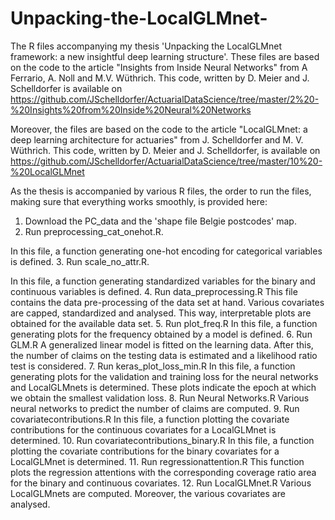# Unpacking-the-LocalGLMnet-
The R files accompanying my thesis 'Unpacking the LocalGLMnet framework: a new insightful deep learning structure'.
These files are based on the code to the article "Insights from Inside Neural Networks" from A Ferrario, A. Noll and M.V. Wüthrich. This code, written by D. Meier and J. Schelldorfer is available on https://github.com/JSchelldorfer/ActuarialDataScience/tree/master/2%20-%20Insights%20from%20Inside%20Neural%20Networks

Moreover, the files are based on the code to the article "LocalGLMnet: a deep learning architecture for actuaries" from J. Schelldorfer and M. V. Wüthrich. This code, written by D. Meier and J. Schelldorfer, is available on https://github.com/JSchelldorfer/ActuarialDataScience/tree/master/10%20-%20LocalGLMnet

As the thesis is accompanied by various R files, the order to run the files, making sure that everything works smoothly, is provided here: 
1. Download the PC_data and the 'shape file Belgie postcodes' map. 
2. Run preprocessing_cat_onehot.R.

In this file, a function generating one-hot encoding for categorical variables is defined.
3. Run scale_no_attr.R.

In this file, a function generating standardized variables for the binary and continuous variables is defined.
4. Run data_preprocessing.R 
This file contains the data pre-processing of the data set at hand. Various covariates are capped, standardized and analysed. This way, interpretable plots are obtained for the available data set. 
5. Run plot_freq.R
In this file, a function generating plots for the frequency obtained by a model is defined.
6. Run GLM.R 
A generalized linear model is fitted on the learning data. After this, the number of claims on the testing data is estimated and a likelihood ratio test is considered. 
7. Run keras_plot_loss_min.R
In this file, a function generating plots for the validation and training loss for the neural networks and LocalGLMnets is determined. These plots indicate the epoch at which we obtain the smallest validation loss.
8. Run Neural Networks.R 
Various neural networks to predict the number of claims are computed. 
9. Run covariatecontributions.R
In this file, a function plotting the covariate contributions for the continuous covariates for a LocalGLMnet is determined.
10. Run covariatecontributions_binary.R
In this file, a function plotting the covariate contributions for the binary covariates for a LocalGLMnet is determined.
11. Run regressionattention.R 
This function plots the regression attentions with the corresponding coverage ratio area for the binary and continuous covariates.
12. Run LocalGLMnet.R
Various LocalGLMnets are computed. Moreover, the various covariates are analysed.


